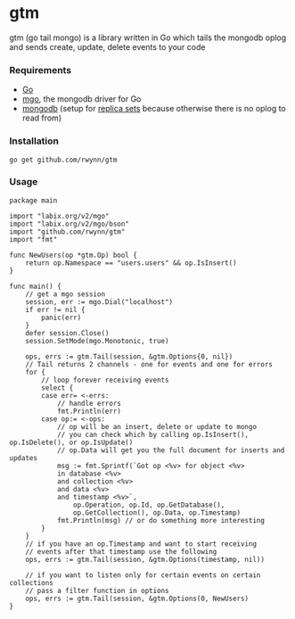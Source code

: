 gtm
===
gtm (go tail mongo) is a library written in Go which tails the mongodb oplog and sends create, update, delete events to your code

### Requirements ###
+ [Go](http://golang.org/doc/install)
+ [mgo](http://labix.org/mgo), the mongodb driver for Go
+ [mongodb](http://www.mongodb.org/) (setup for [replica sets](http://docs.mongodb.org/manual/tutorial/deploy-replica-set/) because otherwise there is no oplog to read from)

### Installation ###

	go get github.com/rwynn/gtm

### Usage ###
	
	package main
	
	import "labix.org/v2/mgo"
	import "labix.org/v2/mgo/bson"
	import "github.com/rwynn/gtm"
	import "fmt"

	func NewUsers(op *gtm.Op) bool {
		return op.Namespace == "users.users" && op.IsInsert()
	}

	func main() {
		// get a mgo session	
		session, err := mgo.Dial("localhost")
		if err != nil {
			panic(err)
		}
		defer session.Close()
		session.SetMode(mgo.Monotonic, true)
		
		ops, errs := gtm.Tail(session, &gtm.Options{0, nil})
		// Tail returns 2 channels - one for events and one for errors
		for {
			// loop forever receiving events	
			select {
			case err= <-errs:
				// handle errors
				fmt.Println(err)
			case op:= <-ops:
				// op will be an insert, delete or update to mongo
				// you can check which by calling op.IsInsert(), op.IsDelete(), or op.IsUpdate()
				// op.Data will get you the full document for inserts and updates
				msg := fmt.Sprintf(`Got op <%v> for object <%v> 
				in database <%v>
				and collection <%v>
				and data <%v>
				and timestamp <%v>`,
					op.Operation, op.Id, op.GetDatabase(),
					op.GetCollection(), op.Data, op.Timestamp)
				fmt.Println(msg) // or do something more interesting
			}
		}
		// if you have an op.Timestamp and want to start receiving
		// events after that timestamp use the following
		ops, errs := gtm.Tail(session, &gtm.Options(timestamp, nil))

		// if you want to listen only for certain events on certain collections
		// pass a filter function in options
		ops, errs := gtm.Tail(session, &gtm.Options(0, NewUsers)
	}

